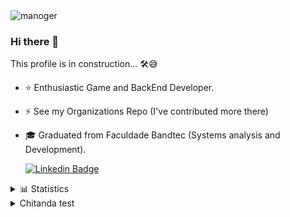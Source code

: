 

<img src="https://komarev.com/ghpvc/?username=manoger&color=green" alt="manoger" />

### Hi there 👋
This profile is in construction...  🛠😅

- ⭐ Enthusiastic Game and BackEnd Developer.
- ⚡ See my Organizations Repo (I've contributed more there)
- 🎓 Graduated from Faculdade Bandtec (Systems analysis and Development).

   [![Linkedin Badge](https://img.shields.io/badge/-LinkedIn-blue?style=flat-square&logo=Linkedin&logoColor=white&link=https://www.linkedin.com/in/gabriel-leme-71325b150/)](https://www.linkedin.com/in/germano-brigido-do-nascimento-256257143/)

<details>
<summary>📊 Statistics</summary>
   <center> 
     <img src="https://github-readme-stats.vercel.app/api?username=manoger&show_icons=true&theme=graywhite" />
     <img src="https://github-readme-stats.vercel.app/api/top-langs/?username=manoger&hide=html&layout=compact&count_private=true" />
   </center> 
</details>
  
<details>
<summary>Chitanda test</summary>
   <center> 
     <img src="https://anime-girls-holding-programming-books.netlify.app/static/Chitanda_Eru_Holding_C_Programming_Language-517a4fe199ba9a7d9ed7cfe5426637b0.jpg"/>
   </center> 
</details>
<!--
**manoger/manoger** is a ✨ _special_ ✨ repository because its `README.md` (this file) appears on your GitHub profile.


These days I'm not using GitHub so much, but don't worry.
[![Generic badge](https://img.shields.io/badge/_manoger-BitBucket-blue.svg)](https://bitbucket.org/_manoger/)
[![Generic badge](https://img.shields.io/badge/manoger-GitLab-orange.svg)](https://gitlab.com/manoger)


Here are some ideas to get you started:
- 🔭 I’m currently working on ...
- 🌱 I’m currently learning ...
- 👯 I’m looking to collaborate on ...
- 🤔 I’m looking for help with ...
- 💬 Ask me about ...
- 📫 How to reach me: ...
- 😄 Pronouns: ...
- ⚡ Fun fact: ...
-->

